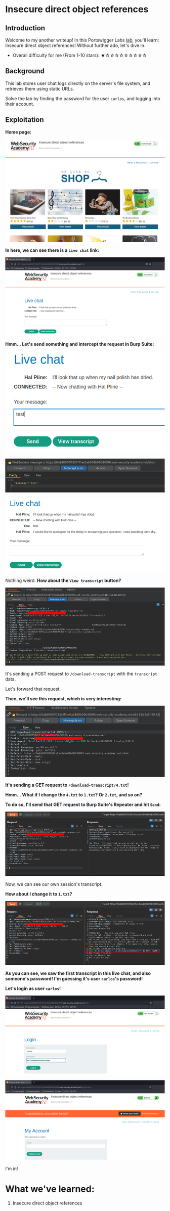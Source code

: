 # Insecure direct object references

## Introduction

Welcome to my another writeup! In this Portswigger Labs [lab](https://portswigger.net/web-security/access-control/lab-insecure-direct-object-references), you'll learn: Insecure direct object references! Without further ado, let's dive in.

- Overall difficulty for me (From 1-10 stars): ★☆☆☆☆☆☆☆☆☆

## Background

This lab stores user chat logs directly on the server's file system, and retrieves them using static URLs.

Solve the lab by finding the password for the user `carlos`, and logging into their account.

## Exploitation

**Home page:**

![](https://github.com/siunam321/CTF-Writeups/blob/main/Portswigger-Labs/Access-Control/AC-9/images/Pasted%20image%2020221214015541.png)

**In here, we can see there is a `Live chat` link:**

![](https://github.com/siunam321/CTF-Writeups/blob/main/Portswigger-Labs/Access-Control/AC-9/images/Pasted%20image%2020221214015714.png)

**Hmm... Let's send something and intercept the request in Burp Suite:**

![](https://github.com/siunam321/CTF-Writeups/blob/main/Portswigger-Labs/Access-Control/AC-9/images/Pasted%20image%2020221214015805.png)

![](https://github.com/siunam321/CTF-Writeups/blob/main/Portswigger-Labs/Access-Control/AC-9/images/Pasted%20image%2020221214015842.png)

![](https://github.com/siunam321/CTF-Writeups/blob/main/Portswigger-Labs/Access-Control/AC-9/images/Pasted%20image%2020221214015944.png)

Nothing weird. **How about the `View transcript` button?**

![](https://github.com/siunam321/CTF-Writeups/blob/main/Portswigger-Labs/Access-Control/AC-9/images/Pasted%20image%2020221214020031.png)

It's sending a POST request to `/download-transcript` with the `transcript` data.

Let's forward that request.

**Then, we'll see this request, which is very interesting:**

![](https://github.com/siunam321/CTF-Writeups/blob/main/Portswigger-Labs/Access-Control/AC-9/images/Pasted%20image%2020221214020213.png)

**It's sending a GET request to `/download-transcript/4.txt`!**

**Hmm... What if I change the `4.txt` to `1.txt`? Or `2.txt`, and so on?**

**To do so, I'll send that GET request to Burp Suite's Repeater and hit `Send`:**

![](https://github.com/siunam321/CTF-Writeups/blob/main/Portswigger-Labs/Access-Control/AC-9/images/Pasted%20image%2020221214020342.png)

Now, we can see our own session's transcript.

**How about I change it to `1.txt`?**

![](https://github.com/siunam321/CTF-Writeups/blob/main/Portswigger-Labs/Access-Control/AC-9/images/Pasted%20image%2020221214020454.png)

**As you can see, we saw the first transcript in this live chat, and also someone's password! I'm guessing it's user `carlos`'s password!**

**Let's login as user `carlos`!**

![](https://github.com/siunam321/CTF-Writeups/blob/main/Portswigger-Labs/Access-Control/AC-9/images/Pasted%20image%2020221214020640.png)

![](https://github.com/siunam321/CTF-Writeups/blob/main/Portswigger-Labs/Access-Control/AC-9/images/Pasted%20image%2020221214020650.png)

I'm in!

# What we've learned:

1. Insecure direct object references